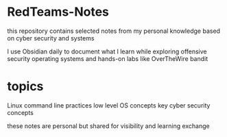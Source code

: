 # RedTeams-Notes
this repository contains selected notes from my personal knowledge based on cyber security and systems

I use Obsidian daily to document what I learn while exploring offensive security operating systems and hands-on labs like OverTheWire bandit

# topics 
Linux command line practices
low level OS concepts
key cyber security concepts

these notes are personal but shared for visibility and learning exchange
